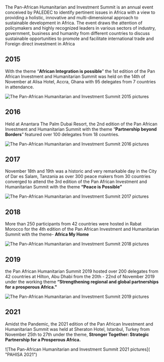 The Pan-African Humanitarian and Investment Summit is an annual event conceived by PALEDEC to identify pertinent issues in Africa with a view to providing a holistic, innovative and multi-dimensional approach to sustainable development in Africa. The event draws the attention of policymakers and highly recognized leaders in various sectors of industry, government, business and humanity from different countries to discuss sustainable opportunities to promote and facilitate international trade and Foreign direct investment in Africa

## 2015

With the theme “**African Integration is possible**” the 1st edition of the Pan African Investment and Humanitarian Summit was held on the 14th of November at Alisa Hotel, Accra, Ghana with 95 delegates from 7 countries in attendance. 

![The Pan-African Humanitarian and Investment Summit 2015 pictures](/img/2015.png "PAHISA 2015")

## 2016

Held at Anantara The Palm Dubai Resort, the 2nd edition of the Pan African Investment and Humanitarian Summit with the theme “**Partnership beyond Borders**” featured over 100 delegates from 18 countries.

![The Pan-African Humanitarian and Investment Summit 2016 pictures](/img/2016.png "PAHISA 2016")

## 2017

November 18th and 19th was a historic and very remarkable day in the City of Dar es Salam, Tanzania as over 300 peace makers from 30 countries converged to attend the 3rd edition of the Pan African Investment and Humanitarian Summit with the theme **“Peace is Possible”** 

![The Pan-African Humanitarian and Investment Summit 2017 pictures](/img/2017.png "PAHISA 2017")

## 2018

More than 250 participants from 42 countries were hosted in Rabat Morocco for the 4th edition of the Pan African Investment and Humanitarian Summit with the theme- **Africa My Home**

![The Pan-African Humanitarian and Investment Summit 2018 pictures](/img/2018.png "PAHISA 2018")

## 2019

the Pan African Humanitarian Summit 2019 hosted over 200 delegates from 42 countries at Hilton, Abu Dhabi from the 20th - 22nd of November 2019 under the working theme **“Strengthening regional and global partnerships for a prosperous Africa."**

![The Pan-African Humanitarian and Investment Summit 2019 pictures](/img/2019.png "PAHISA 2019")

## 2021

Amidst the Pandemic, the 2021 edition of the Pan African Investment and Humanitarian Summit was held at Sheraton Hotel, Istanbul, Turkey from November 25th to 27th under the theme, **Stronger Together: Strategic Partnership for a Prosperous Africa.** 

![The Pan-African Humanitarian and Investment Summit 2021 pictures]( "PAHISA 2021")